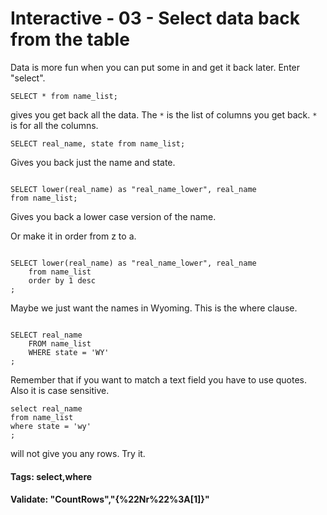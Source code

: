 



<style>
.pagebreak { page-break-before: always; }
.half { height: 200px; }
</style>








# Interactive - 03 - Select data back from the table

Data is more fun when you can put some in and get it 
back later.  Enter "select".

```
SELECT * from name_list;

```

gives you get back all the data.  The `*` is the list
of columns you get back.  `*` is for all the columns.

```
SELECT real_name, state from name_list;

```

Gives you back just the name and state.

```

SELECT lower(real_name) as "real_name_lower", real_name
from name_list;

```

Gives you back a lower case version of the name.

Or make it in order from z to a.

```

SELECT lower(real_name) as "real_name_lower", real_name
	from name_list
	order by 1 desc
;

```

Maybe we just want the names in Wyoming.  This is the
where clause.

```

SELECT real_name
	FROM name_list
	WHERE state = 'WY'
;

```

Remember that if you want to match a text field you
have to use quotes.  Also it is case sensitive.

```
select real_name
from name_list
where state = 'wy'
;
```

will not give you any rows.  Try it.

#### Tags: select,where 

#### Validate: "CountRows","{%22Nr%22%3A[1]}"

